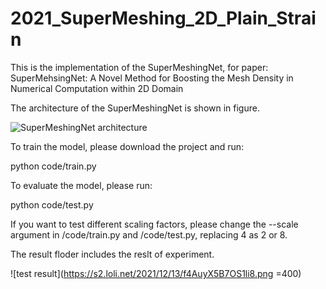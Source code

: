 # 2021_SuperMeshing_2D_Plain_Strain

This is the implementation of the SuperMeshingNet, for paper: SuperMehsingNet: A Novel Method for Boosting the Mesh Density in Numerical Computation within 2D Domain

The architecture of the SuperMeshingNet is shown in figure.

![SuperMeshingNet architecture](https://s2.loli.net/2021/12/13/mUZhL4EgJqHPy9z.png)

To train the model, please download the project and run:

python code/train.py

To evaluate the model, please run:

python code/test.py

If you want to test different scaling factors, please change the --scale argument in /code/train.py and /code/test.py, replacing 4 as 2 or 8.

The result floder includes the reslt of experiment.

![test result](https://s2.loli.net/2021/12/13/f4AuyX5B7OS1li8.png =400)
